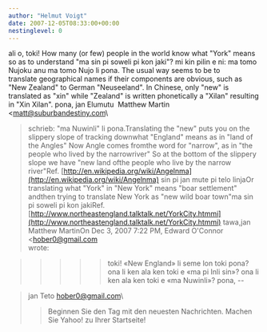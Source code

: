 ```yaml
---
author: "Helmut Voigt"
date: 2007-12-05T08:33:00+00:00
nestinglevel: 0
---
```

ali o, toki! How many (or few) people in the world know what "York" means so as to understand "ma sin pi soweli pi kon jaki"? mi kin pilin e ni: ma tomo Nujoku anu ma tomo Nujo li pona. The usual way seems to be to translate geographical names if their components are obvious, such as "New Zealand" to German "Neuseeland". In Chinese, only "new" is translated as "xin" while "Zealand" is written phonetically a "Xilan" resulting in "Xin Xilan". pona, jan Elumutu  Matthew Martin <[matt@suburbandestiny.com](mailto://matt@suburbandestiny.com)\
> schrieb: "ma Nuwinli" li pona.Translating the "new" puts you on the slippery slope of tracking downwhat "England" means as in "land of the Angles" Now Angle comes fromthe word for "narrow", as in "the people who lived by the narrowriver" So at the bottom of the slippery slope we have "new land ofthe people who live by the narrow river"Ref. [http://en.wikipedia.org/wiki/Angelnma](http://en.wikipedia.org/wiki/Angelnma) sin pi jan mute pi telo linjaOr translating what "York" in "New York" means "boar settlement" andthen trying to translate New York as "new wild boar town"ma sin pi soweli pi kon jakiRef. [http://www.northeastengland.talktalk.net/YorkCity.htmmi](http://www.northeastengland.talktalk.net/YorkCity.htmmi) tawa,jan Matthew MartinOn Dec 3, 2007 7:22 PM, Edward O'Connor <[hober0@gmail.com](mailto://hober0@gmail.com)\
> wrote:

>>>>> toki!
>> «New England» li seme lon toki pona?
>> ona li ken ala ken toki e «ma pi Inli sin»?
> ona li ken ala ken toki e «ma Nuwinli»?
>> pona,
>> --

> jan Teto
> [hober0@gmail.com](mailto://hober0@gmail.com)\
>> Beginnen Sie den Tag mit den neuesten Nachrichten. Machen Sie Yahoo! zu Ihrer Startseite!
